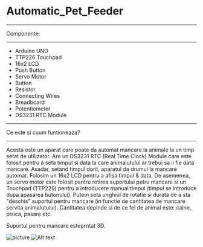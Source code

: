 # Automatic_Pet_Feeder

________________________________________
Componente:
________________________________________

* Arduino UNO
* TTP226 Touchpad
* 16x2 LCD
* Push Button
* Servo Motor
* Button
* Resistor
* Connecting Wires
* Breadboard
* Potentiometer
* DS3231 RTC Module

________________________________________
Ce este si cuum funtioneaza?
________________________________________

Acesta este un aparat care poate da automat mancare la animale la un timp setat de utilizator.
Are un DS3231 RTC (Real Time Clock) Module care este folosit pentru a seta timpul si data la care animalutului ar trebui sa ii fie data mancare. Asadar, setand timpul dorit, aparatul da drumul la mancare automat.
Folosim un 16x2 LCD pentru a afisa timpul & data. De asemenea, un servo motor este folosit pentru rotirea suportului petru mancare si un Touchpad (TTP229) pentru a introducere manual timpul (timpul se introduce dupa apasarea butonului). Putem seta unghiul de rotatie si durata de a sta "deschis" suportul pentru mancare (in functie de cantitatea de mancare servita animalutului). Cantitatea depinde si de ce fel de animal este: caine, pisica, pasare etc.

Suportul pentru mancare esteprntat 3D.

![picture](Desktop/pic1.jpg)
![Alt text](Desktop/pic2.jpg)
